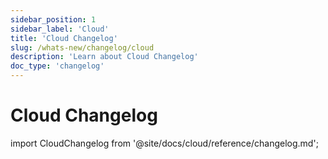 ```yaml
---
sidebar_position: 1
sidebar_label: 'Cloud'
title: 'Cloud Changelog'
slug: /whats-new/changelog/cloud
description: 'Learn about Cloud Changelog'
doc_type: 'changelog'
---
```


# Cloud Changelog

import CloudChangelog from '@site/docs/cloud/reference/changelog.md';

<CloudChangelog />
